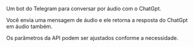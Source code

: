 Um bot do Telegram para conversar por áudio com o ChatGpt.

Você envia uma mensagem de áudio e ele retorna a resposta do ChatGpt em áudio também.

Os parâmetros da API podem ser ajustados conforme a necessidade.
